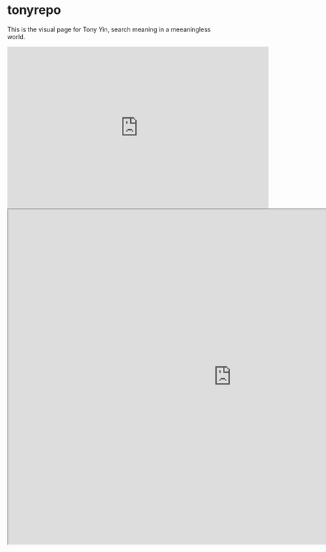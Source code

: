 # tonyrepo
This is the visual page for Tony Yin, search meaning in a meeaningless world.
<iframe width="600" height="371" seamless frameborder="0" scrolling="no" src="https://docs.google.com/spreadsheets/d/1sJo8rFO8doPKz6PtkFa91XF6BP8b6p7l7xPJPIdAlv0/pubchart?oid=787918829&amp;format=interactive"></iframe>
<iframe src="https://www.google.com/maps/d/embed?mid=1gMVR3EWLxpbMJprp3AB9-J_UJsA" width="1024" height="768"></iframe>
